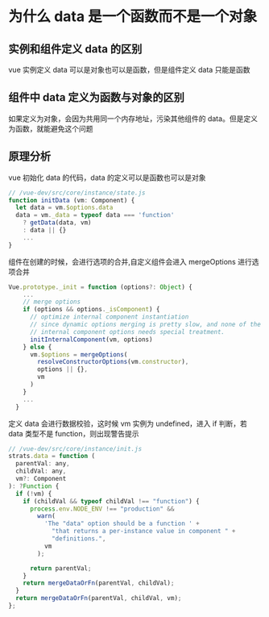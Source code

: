 # 为什么 data 是一个函数而不是一个对象

## 实例和组件定义 data 的区别

vue 实例定义 data 可以是对象也可以是函数，但是组件定义 data 只能是函数

## 组件中 data 定义为函数与对象的区别

如果定义为对象，会因为共用同一个内存地址，污染其他组件的 data。但是定义为函数，就能避免这个问题

## 原理分析

vue 初始化 data 的代码，data 的定义可以是函数也可以是对象

```js
// /vue-dev/src/core/instance/state.js
function initData (vm: Component) {
  let data = vm.$options.data
  data = vm._data = typeof data === 'function'
    ? getData(data, vm)
    : data || {}
    ...
}
```

组件在创建的时候，会进行选项的合并,自定义组件会进入 mergeOptions 进行选项合并

```js
Vue.prototype._init = function (options?: Object) {
    ...
    // merge options
    if (options && options._isComponent) {
      // optimize internal component instantiation
      // since dynamic options merging is pretty slow, and none of the
      // internal component options needs special treatment.
      initInternalComponent(vm, options)
    } else {
      vm.$options = mergeOptions(
        resolveConstructorOptions(vm.constructor),
        options || {},
        vm
      )
    }
    ...
  }
```

定义 data 会进行数据校验，这时候 vm 实例为 undefined，进入 if 判断，若 data 类型不是 function，则出现警告提示

```js
// /vue-dev/src/core/instance/init.js
strats.data = function (
  parentVal: any,
  childVal: any,
  vm?: Component
): ?Function {
  if (!vm) {
    if (childVal && typeof childVal !== "function") {
      process.env.NODE_ENV !== "production" &&
        warn(
          'The "data" option should be a function ' +
            "that returns a per-instance value in component " +
            "definitions.",
          vm
        );

      return parentVal;
    }
    return mergeDataOrFn(parentVal, childVal);
  }
  return mergeDataOrFn(parentVal, childVal, vm);
};
```

